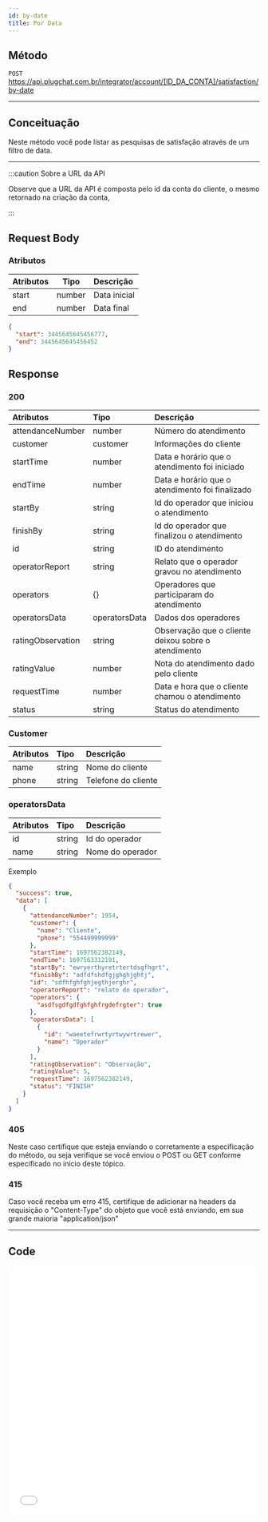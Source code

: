 ```yaml
---
id: by-date
title: Por Data
---
```


## Método

`POST` https://api.plugchat.com.br/integrator/account/[ID_DA_CONTA]/satisfaction/by-date

---

## Conceituação

Neste método você pode listar as pesquisas de satisfação através de um filtro de data.

---

:::caution Sobre a URL da API

Observe que a URL da API é composta pelo id da conta do cliente, o mesmo retornado na criação da conta,

:::

## Request Body

### Atributos

| Atributos |  Tipo  | Descrição    |
| :-------- | :----: | :----------- |
| start     | number | Data inicial |
| end       | number | Data final   |

```json
{
  "start": 3445645645456777,
  "end": 3445645645456452
}
```

## Response

### 200

| Atributos | Tipo | Descrição |
| :-- | :-- | :-- |
| attendanceNumber | number | Número do atendimento |
| customer | customer | Informações do cliente |
| startTime | number | Data e horário que o atendimento foi iniciado |
| endTime | number | Data e horário que o atendimento foi finalizado |
| startBy | string | Id do operador que iniciou o atendimento |
| finishBy | string | Id do operador que finalizou o atendimento |
| id | string | ID do atendimento |
| operatorReport | string | Relato que o operador gravou no atendimento |
| operators | {} | Operadores que participaram do atendimento |
| operatorsData | operatorsData | Dados dos operadores |
| ratingObservation | string | Observação que o cliente deixou sobre o atendimento |
| ratingValue | number | Nota do atendimento dado pelo cliente |
| requestTime | number | Data e hora que o cliente chamou o atendimento |
| status | string | Status do atendimento |

### Customer

| Atributos | Tipo   | Descrição           |
| :-------- | :----- | :------------------ |
| name      | string | Nome do cliente     |
| phone     | string | Telefone do cliente |

### operatorsData

| Atributos | Tipo   | Descrição        |
| :-------- | :----- | :--------------- |
| id        | string | Id do operador   |
| name      | string | Nome do operador |

Exemplo

```json
{
  "success": true,
  "data": [
    {
      "attendanceNumber": 1954,
      "customer": {
        "name": "Cliente",
        "phone": "554499999999"
      },
      "startTime": 1697562382149,
      "endTime": 1697563312191,
      "startBy": "ewryerthyretrtertdsgfhgrt",
      "finishBy": "adfdfshdfgjghghjghtj",
      "id": "sdfhfghfghjegthjerghr",
      "operatorReport": "relato do operador",
      "operators": {
        "asdfsgdfgdfghfghfrgdefrgter": true
      },
      "operatorsData": [
        {
          "id": "waeetefrwrtyrtwywrtrewer",
          "name": "Operador"
        }
      ],
      "ratingObservation": "Observação",
      "ratingValue": 5,
      "requestTime": 1697562382149,
      "status": "FINISH"
    }
  ]
}
```

### 405

Neste caso certifique que esteja enviando o corretamente a especificação do método, ou seja verifique se você enviou o POST ou GET conforme especificado no inicio deste tópico.

### 415

Caso você receba um erro 415, certifique de adicionar na headers da requisição o "Content-Type" do objeto que você está enviando, em sua grande maioria "application/json"

---

## Code

<iframe src="//api.apiembed.com/?source=https://raw.githubusercontent.com/fourpixelit/plug-chat-partner-docs/main/json-examples/satisfaction-by-date.json&targets=all" frameBorder="0" scrolling="no" width="100%" height="500px" seamless></iframe>
